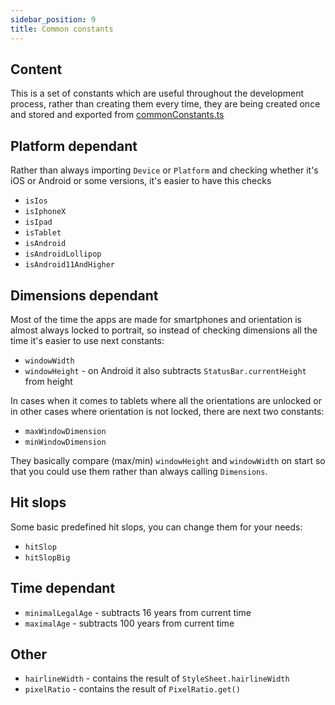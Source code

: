 ```yaml
---
sidebar_position: 9
title: Common constants
---
```

## Content

This is a set of constants which are useful throughout the development process, rather than creating them every time, 
they are being created once and stored and exported from [commonConstants.ts](https://github.com/svbutko/react-native-template-strong/blob/main/template/src/core/theme/commonConsts.ts)

## Platform dependant

Rather than always importing `Device` or `Platform` and checking whether it's iOS or Android or some versions, 
it's easier to have this checks

- `isIos`
- `isIphoneX`
- `isIpad`
- `isTablet`
- `isAndroid`
- `isAndroidLollipop`
- `isAndroid11AndHigher`

## Dimensions dependant

Most of the time the apps are made for smartphones and orientation is almost always locked to portrait,
so instead of checking dimensions all the time it's easier to use next constants:

- `windowWidth`
- `windowHeight` - on Android it also subtracts `StatusBar.currentHeight` from height

In cases when it comes to tablets where all the orientations are unlocked or in other cases where orientation is not locked,
there are next two constants:

- `maxWindowDimension`
- `minWindowDimension`

They basically compare (max/min) `windowHeight` and `windowWidth` on start so that you could use them rather than always calling `Dimensions`.

## Hit slops

Some basic predefined hit slops, you can change them for your needs:

- `hitSlop`
- `hitSlopBig`

## Time dependant

- `minimalLegalAge` - subtracts 16 years from current time
- `maximalAge` - subtracts 100 years from current time 


## Other

- `hairlineWidth` - contains the result of `StyleSheet.hairlineWidth`
- `pixelRatio` - contains the result of `PixelRatio.get()`



